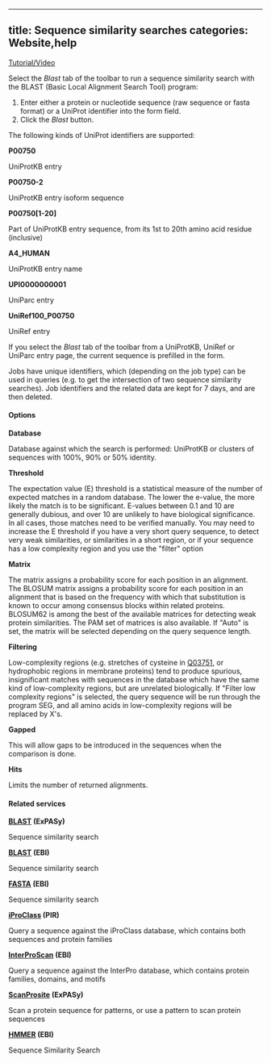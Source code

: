 
---
title: Sequence similarity searches
categories: Website,help
---

[Tutorial/Video](https://www.youtube.com/watch?v=UPaConHNP7E)

Select the _Blast_ tab of the toolbar to run a sequence similarity search with the BLAST (Basic Local Alignment Search Tool) program:

1.  Enter either a protein or nucleotide sequence (raw sequence or fasta format) or a UniProt identifier into the form field.
2.  Click the _Blast_ button.

The following kinds of UniProt identifiers are supported:

**P00750**

UniProtKB entry

**P00750-2**

UniProtKB entry isoform sequence

**P00750\[1-20\]**

Part of UniProtKB entry sequence, from its 1st to 20th amino acid residue (inclusive)

**A4\_HUMAN**

UniProtKB entry name

**UPI0000000001**

UniParc entry

**UniRef100\_P00750**

UniRef entry

If you select the _Blast_ tab of the toolbar from a UniProtKB, UniRef or UniParc entry page, the current sequence is prefilled in the form.

Jobs have unique identifiers, which (depending on the job type) can be used in queries (e.g. to get the intersection of two sequence similarity searches). Job identifiers and the related data are kept for 7 days, and are then deleted.

#### Options

**Database**

Database against which the search is performed: UniProtKB or clusters of sequences with 100%, 90% or 50% identity.

**Threshold**

The expectation value (E) threshold is a statistical measure of the number of expected matches in a random database. The lower the e-value, the more likely the match is to be significant. E-values between 0.1 and 10 are generally dubious, and over 10 are unlikely to have biological significance. In all cases, those matches need to be verified manually. You may need to increase the E threshold if you have a very short query sequence, to detect very weak similarities, or similarities in a short region, or if your sequence has a low complexity region and you use the "filter" option

**Matrix**

The matrix assigns a probability score for each position in an alignment. The BLOSUM matrix assigns a probability score for each position in an alignment that is based on the frequency with which that substitution is known to occur among consensus blocks within related proteins. BLOSUM62 is among the best of the available matrices for detecting weak protein similarities. The PAM set of matrices is also available. If "Auto" is set, the matrix will be selected depending on the query sequence length.

**Filtering**

Low-complexity regions (e.g. stretches of cysteine in [Q03751](http://www.uniprot.org/uniprot/Q03751), or hydrophobic regions in membrane proteins) tend to produce spurious, insignificant matches with sequences in the database which have the same kind of low-complexity regions, but are unrelated biologically. If "Filter low complexity regions" is selected, the query sequence will be run through the program SEG, and all amino acids in low-complexity regions will be replaced by X's.

**Gapped**

This will allow gaps to be introduced in the sequences when the comparison is done.

**Hits**

Limits the number of returned alignments.

#### Related services

**[BLAST](http://web.expasy.org/blast/) (ExPASy)**

Sequence similarity search

**[BLAST](https://www.ebi.ac.uk/Tools/sss/ncbiblast/) (EBI)**

Sequence similarity search

**[FASTA](https://www.ebi.ac.uk/Tools/sss/fasta/) (EBI)**

Sequence similarity search

**[iProClass](http://pir.georgetown.edu/iproclass/index.shtml) (PIR)**

Query a sequence against the iProClass database, which contains both sequences and protein families

**[InterProScan](https://www.ebi.ac.uk/interpro/search/sequence/) (EBI)**

Query a sequence against the InterPro database, which contains protein families, domains, and motifs

**[ScanProsite](http://prosite.expasy.org/scanprosite/) (ExPASy)**

Scan a protein sequence for patterns, or use a pattern to scan protein sequences

**[HMMER](https://www.ebi.ac.uk/Tools/hmmer/) (EBI)**

Sequence Similarity Search
        